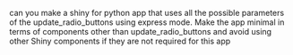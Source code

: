 can you make a shiny for python app that uses all the possible parameters of the update_radio_buttons using express mode.
Make the app minimal in terms of components other than update_radio_buttons and avoid using other Shiny components if they are not required for this app
